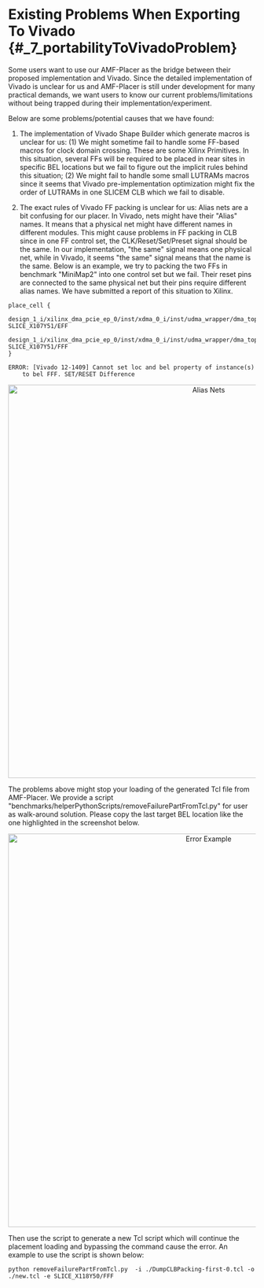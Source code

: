 # Existing Problems When Exporting To Vivado {#_7_portabilityToVivadoProblem}

Some users want to use our AMF-Placer as the bridge between their proposed implementation and Vivado. Since the detailed implementation of Vivado is unclear for us and AMF-Placer is still under development for many practical demands, we want users to know our current problems/limitations without being trapped during their implementation/experiment.

Below are some problems/potential causes that we have found:

1. The implementation of Vivado Shape Builder which generate macros is unclear for us: (1) We might sometime fail to handle some FF-based macros for clock domain crossing. These are some Xilinx Primitives. In this situation, several FFs will be required to be placed in near sites in specific BEL locations but we fail to figure out the implicit rules behind this situation; (2) We might fail to handle some small LUTRAMs macros since it seems that Vivado pre-implementation optimization might fix the order of LUTRAMs in one SLICEM CLB which we fail to disable.

2. The exact rules of Vivado FF packing is unclear for us:  Alias nets are a bit confusing for our placer. In Vivado, nets might have their "Alias" names. It means that a physical net might have different names in different modules. This might cause problems in FF packing in CLB since in one FF control set, the CLK/Reset/Set/Preset signal should be the same. In our implementation, "the same" signal means one physical net, while in Vivado, it seems "the same" signal means that the name is the same. Below is an example, we try to packing the two FFs in benchmark "MiniMap2" into one control set but we fail. Their reset pins are connected to the same physical net but their pins require different alias names. We have submitted a report of this situation to Xilinx.

```
place_cell {
  design_1_i/xilinx_dma_pcie_ep_0/inst/xdma_0_i/inst/udma_wrapper/dma_top/dma_enable.vul_dma/WR/gen_rdwr_loop[0].gen_rdwr_eng.RDWR_INST/cfg_mrs_nn1_reg[13] SLICE_X107Y51/EFF
  design_1_i/xilinx_dma_pcie_ep_0/inst/xdma_0_i/inst/udma_wrapper/dma_top/dma_enable.vul_dma/WR/gen_rdwr_loop[0].gen_rdwr_eng.RDWR_INST/cfg_mrs_nn1_reg[9] SLICE_X107Y51/FFF
}

ERROR: [Vivado 12-1409] Cannot set loc and bel property of instance(s) 
	to bel FFF. SET/RESET Difference

```

<center>
<img src="aliasNet.png" alt="Alias Nets" title="Alias Nets" width="800" /> 
</center>


The problems above might stop your loading of the generated Tcl file from AMF-Placer. We provide a script "benchmarks/helperPythonScripts/removeFailurePartFromTcl.py" for user as walk-around solution. Please copy the last target BEL location like the one highlighted in the screenshot below.

<center>
<img src="tclErrorExample.png" alt="Error Example" title="Error Example" width="800" /> 
</center>

Then use the script to generate a new Tcl script which will continue the placement loading and bypassing the command cause the error. An example to use the script is shown below:

```
python removeFailurePartFromTcl.py  -i ./DumpCLBPacking-first-0.tcl -o ./new.tcl -e SLICE_X118Y50/FFF
```